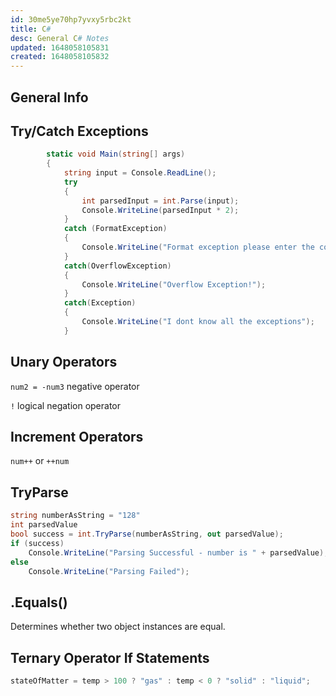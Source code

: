 ```yaml
---
id: 30me5ye70hp7yvxy5rbc2kt
title: C#
desc: General C# Notes
updated: 1648058105831
created: 1648058105832
---
```

## General Info

## Try/Catch Exceptions

```csharp
        static void Main(string[] args)
        {
            string input = Console.ReadLine();
            try
            {
                int parsedInput = int.Parse(input);
                Console.WriteLine(parsedInput * 2);
            }
            catch (FormatException)
            {
                Console.WriteLine("Format exception please enter the correct type");
            }
            catch(OverflowException)
            {
                Console.WriteLine("Overflow Exception!");
            }
            catch(Exception)
            {
                Console.WriteLine("I dont know all the exceptions");
            }
```

## Unary Operators

`num2 = -num3` negative operator

`!` logical negation operator

## Increment Operators

`num++` or `++num`

## TryParse

```csharp
string numberAsString = "128"
int parsedValue
bool success = int.TryParse(numberAsString, out parsedValue);
if (success)
    Console.WriteLine("Parsing Successful - number is " + parsedValue);
else 
    Console.WriteLine("Parsing Failed");
```

## .Equals()

Determines whether two object instances are equal.

## Ternary Operator If Statements

```csharp
stateOfMatter = temp > 100 ? "gas" : temp < 0 ? "solid" : "liquid";
```
